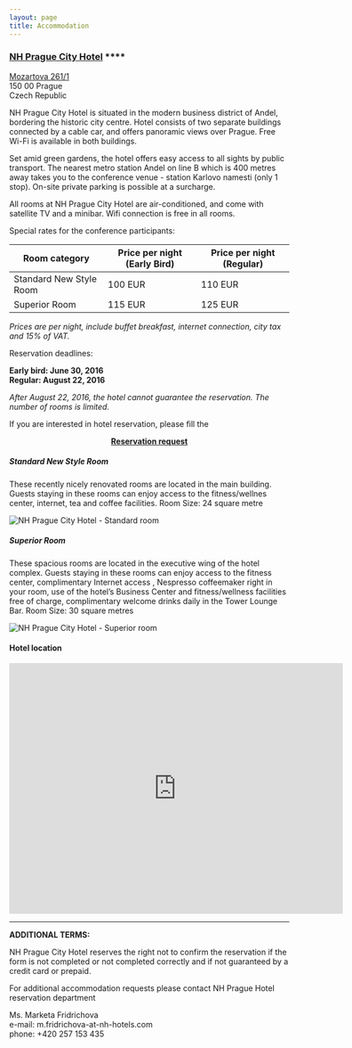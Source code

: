 ```yaml
---
layout: page
title: Accommodation
---
```


### [NH Prague City Hotel](http://www.nhprague.com) \****

[Mozartova 261/1](https://www.google.com/maps/place/Hotel+NH+Prague+City/@50.0712744,14.3949973,17z/data=!3m1!4b1!4m2!3m1!1s0x470b9455a35c6a01:0xd57ac0c66b83b32a)  
150 00 Prague  
Czech Republic  

<p class="text-justify">NH Prague City Hotel is situated in the modern business district of Andel, bordering the historic city centre. Hotel consists of two separate buildings connected by a cable car, and offers panoramic views over Prague. Free Wi-Fi is available in both buildings.</p>

<p class="text-justify">Set amid green gardens, the hotel offers easy access to all sights by public transport. The nearest metro station Andel on line B which is 400 metres away takes you to the conference venue - station Karlovo namesti (only 1 stop). On-site private parking is possible at a surcharge.</p>
<p class="text-justify">All rooms at NH Prague City Hotel are air-conditioned, and come with satellite TV and a minibar. Wifi connection is free in all rooms.</p>

Special rates for the conference participants:

<table>
    <thead>
        <tr><th>Room category</th><th>Price per night (Early Bird)</th><th>Price per night (Regular)</th></tr>
    </thead>
    <tbody>
    <tr><td>Standard New Style Room</td><td>100 EUR</td><td>110 EUR</td></tr>
    <tr><td>Superior Room</td><td>115 EUR</td><td>125 EUR</td></tr>
    </tbody>
</table>


*Prices are per night, include buffet breakfast, internet connection, city tax and 15% of VAT.*


Reservation deadlines:

**Early bird: June 30, 2016**  
**Regular: August 22, 2016**  

*After August 22, 2016, the hotel cannot guarantee the reservation. The number of rooms is limited.*  

<p class="text-justify">If you are interested in hotel reservation, please fill the</p>

<center><b><a href="https://secure.action-m.com/kesw2016-form/">Reservation request</a></b></center>

##### Standard New Style Room

<p class="text-justify">These recently nicely renovated rooms are located in the main building. Guests staying in these rooms can enjoy access to the fitness/wellnes center, internet, tea and coffee facilities.
Room Size: 24 square metre</p>

<img src="{{ site.url }}/resources/NHPrague_StandardNewStyle.jpg" title="NH Prague City Hotel - Standard room" alt="NH Prague City Hotel - Standard room"/>

##### Superior Room

<p class="text-justify">These spacious rooms are located in the executive wing of the hotel complex. Guests staying in these rooms can enjoy access to the fitness center, complimentary Internet access , Nespresso coffeemaker right in your room, use of the hotel’s Business Center and fitness/wellness facilities free of charge, complimentary welcome drinks daily in the Tower Lounge Bar.
Room Size: 30 square metres</p>

<img src="{{ site.url }}/resources/NHPrague_Superior_room_twin.jpg" title="NH Prague City Hotel - Superior room" alt="NH Prague City Hotel - Superior room"/>

#### Hotel location

<iframe src="https://www.google.com/maps/embed?pb=!1m18!1m12!1m3!1d2560.80174491799!2d14.39499731588886!3d50.07127442249407!2m3!1f0!2f0!3f0!3m2!1i1024!2i768!4f13.1!3m3!1m2!1s0x470b9455a35c6a01%3A0xd57ac0c66b83b32a!2sHotel+NH+Prague+City!5e0!3m2!1scs!2s!4v1455613232890" width="600" height="450" frameborder="0" style="border:0" allowfullscreen></iframe>

<hr/>

**ADDITIONAL TERMS:**

<p class="text-justify">NH Prague City Hotel reserves the right not to confirm the reservation if the form is not completed or not completed correctly and if not guaranteed by a credit card or prepaid.</p>

For additional accommodation requests please contact NH Prague Hotel reservation department

Ms. Marketa Fridrichova  
e-mail: m.fridrichova-at-nh-hotels.com  
phone: +420 257 153 435  

